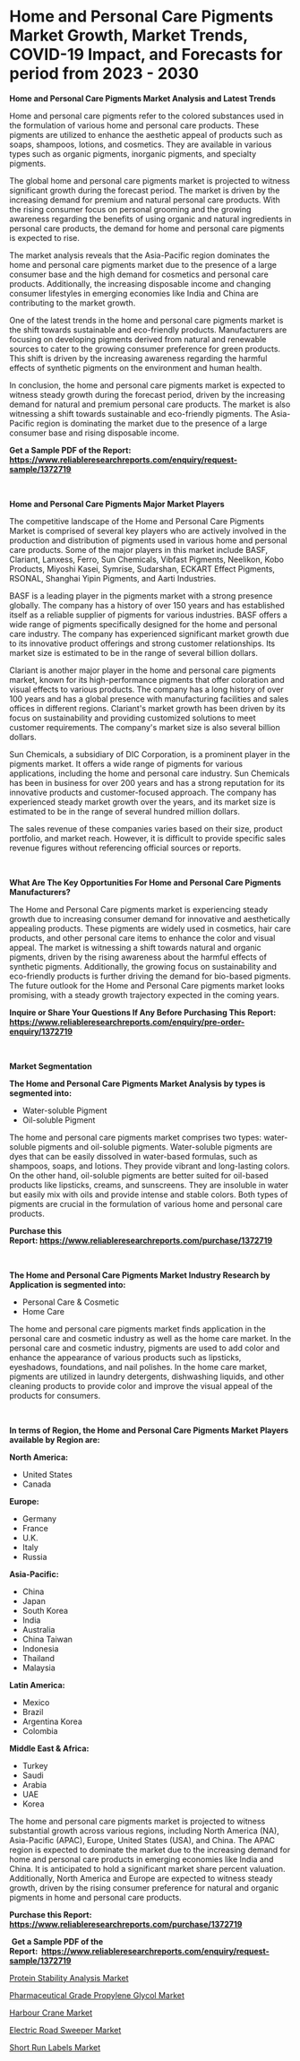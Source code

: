 <p><h1>Home and Personal Care Pigments Market Growth, Market Trends, COVID-19 Impact, and Forecasts for period from 2023 - 2030</h1></p><p><strong>Home and Personal Care Pigments Market Analysis and Latest Trends</strong></p>
<p><p>Home and personal care pigments refer to the colored substances used in the formulation of various home and personal care products. These pigments are utilized to enhance the aesthetic appeal of products such as soaps, shampoos, lotions, and cosmetics. They are available in various types such as organic pigments, inorganic pigments, and specialty pigments.</p><p>The global home and personal care pigments market is projected to witness significant growth during the forecast period. The market is driven by the increasing demand for premium and natural personal care products. With the rising consumer focus on personal grooming and the growing awareness regarding the benefits of using organic and natural ingredients in personal care products, the demand for home and personal care pigments is expected to rise.</p><p>The market analysis reveals that the Asia-Pacific region dominates the home and personal care pigments market due to the presence of a large consumer base and the high demand for cosmetics and personal care products. Additionally, the increasing disposable income and changing consumer lifestyles in emerging economies like India and China are contributing to the market growth.</p><p>One of the latest trends in the home and personal care pigments market is the shift towards sustainable and eco-friendly products. Manufacturers are focusing on developing pigments derived from natural and renewable sources to cater to the growing consumer preference for green products. This shift is driven by the increasing awareness regarding the harmful effects of synthetic pigments on the environment and human health.</p><p>In conclusion, the home and personal care pigments market is expected to witness steady growth during the forecast period, driven by the increasing demand for natural and premium personal care products. The market is also witnessing a shift towards sustainable and eco-friendly pigments. The Asia-Pacific region is dominating the market due to the presence of a large consumer base and rising disposable income.</p></p>
<p><strong>Get a Sample PDF of the Report:&nbsp; <a href="https://www.reliableresearchreports.com/enquiry/request-sample/1372719">https://www.reliableresearchreports.com/enquiry/request-sample/1372719</a></strong></p>
<p>&nbsp;</p>
<p><strong>Home and Personal Care Pigments Major Market Players</strong></p>
<p><p>The competitive landscape of the Home and Personal Care Pigments Market is comprised of several key players who are actively involved in the production and distribution of pigments used in various home and personal care products. Some of the major players in this market include BASF, Clariant, Lanxess, Ferro, Sun Chemicals, Vibfast Pigments, Neelikon, Kobo Products, Miyoshi Kasei, Symrise, Sudarshan, ECKART Effect Pigments, RSONAL, Shanghai Yipin Pigments, and Aarti Industries.</p><p>BASF is a leading player in the pigments market with a strong presence globally. The company has a history of over 150 years and has established itself as a reliable supplier of pigments for various industries. BASF offers a wide range of pigments specifically designed for the home and personal care industry. The company has experienced significant market growth due to its innovative product offerings and strong customer relationships. Its market size is estimated to be in the range of several billion dollars.</p><p>Clariant is another major player in the home and personal care pigments market, known for its high-performance pigments that offer coloration and visual effects to various products. The company has a long history of over 100 years and has a global presence with manufacturing facilities and sales offices in different regions. Clariant's market growth has been driven by its focus on sustainability and providing customized solutions to meet customer requirements. The company's market size is also several billion dollars.</p><p>Sun Chemicals, a subsidiary of DIC Corporation, is a prominent player in the pigments market. It offers a wide range of pigments for various applications, including the home and personal care industry. Sun Chemicals has been in business for over 200 years and has a strong reputation for its innovative products and customer-focused approach. The company has experienced steady market growth over the years, and its market size is estimated to be in the range of several hundred million dollars.</p><p>The sales revenue of these companies varies based on their size, product portfolio, and market reach. However, it is difficult to provide specific sales revenue figures without referencing official sources or reports.</p></p>
<p>&nbsp;</p>
<p><strong>What Are The Key Opportunities For Home and Personal Care Pigments Manufacturers?</strong></p>
<p><p>The Home and Personal Care pigments market is experiencing steady growth due to increasing consumer demand for innovative and aesthetically appealing products. These pigments are widely used in cosmetics, hair care products, and other personal care items to enhance the color and visual appeal. The market is witnessing a shift towards natural and organic pigments, driven by the rising awareness about the harmful effects of synthetic pigments. Additionally, the growing focus on sustainability and eco-friendly products is further driving the demand for bio-based pigments. The future outlook for the Home and Personal Care pigments market looks promising, with a steady growth trajectory expected in the coming years.</p></p>
<p><strong>Inquire or Share Your Questions If Any Before Purchasing This Report: <a href="https://www.reliableresearchreports.com/enquiry/pre-order-enquiry/1372719">https://www.reliableresearchreports.com/enquiry/pre-order-enquiry/1372719</a></strong></p>
<p>&nbsp;</p>
<p><strong>Market Segmentation</strong></p>
<p><strong>The Home and Personal Care Pigments Market Analysis by types is segmented into:</strong></p>
<p><ul><li>Water-soluble Pigment</li><li>Oil-soluble Pigment</li></ul></p>
<p><p>The home and personal care pigments market comprises two types: water-soluble pigments and oil-soluble pigments. Water-soluble pigments are dyes that can be easily dissolved in water-based formulas, such as shampoos, soaps, and lotions. They provide vibrant and long-lasting colors. On the other hand, oil-soluble pigments are better suited for oil-based products like lipsticks, creams, and sunscreens. They are insoluble in water but easily mix with oils and provide intense and stable colors. Both types of pigments are crucial in the formulation of various home and personal care products.</p></p>
<p><strong>Purchase this Report:&nbsp;<a href="https://www.reliableresearchreports.com/purchase/1372719">https://www.reliableresearchreports.com/purchase/1372719</a></strong></p>
<p>&nbsp;</p>
<p><strong>The Home and Personal Care Pigments Market Industry Research by Application is segmented into:</strong></p>
<p><ul><li>Personal Care & Cosmetic</li><li>Home Care</li></ul></p>
<p><p>The home and personal care pigments market finds application in the personal care and cosmetic industry as well as the home care market. In the personal care and cosmetic industry, pigments are used to add color and enhance the appearance of various products such as lipsticks, eyeshadows, foundations, and nail polishes. In the home care market, pigments are utilized in laundry detergents, dishwashing liquids, and other cleaning products to provide color and improve the visual appeal of the products for consumers.</p></p>
<p>&nbsp;</p>
<p><strong>In terms of Region, the Home and Personal Care Pigments Market Players available by Region are:</strong></p>
<p>
    <p> <strong> North America: </strong>
        <ul>
            <li>United States</li>
            <li>Canada</li>
        </ul>
        </p> 
    <p> <strong> Europe: </strong>
        <ul>
            <li>Germany</li>
            <li>France</li>
            <li>U.K.</li>
            <li>Italy</li>
            <li>Russia</li>
        </ul>
        </p> 
    <p> <strong> Asia-Pacific: </strong>
        <ul>
            <li>China</li>
            <li>Japan</li>
            <li>South Korea</li>
            <li>India</li>
            <li>Australia</li>
            <li>China Taiwan</li>
            <li>Indonesia</li>
            <li>Thailand</li>
            <li>Malaysia</li>
        </ul>
        </p> 
    <p> <strong> Latin America: </strong>
        <ul>
            <li>Mexico</li>
            <li>Brazil</li>
            <li>Argentina Korea</li>
            <li>Colombia</li>
        </ul>
        </p> 
    <p> <strong> Middle East & Africa: </strong>
        <ul>
            <li>Turkey</li>
            <li>Saudi</li>
            <li>Arabia</li>
            <li>UAE</li>
            <li>Korea</li>
        </ul>
    </p>
    </p>
<p><p>The home and personal care pigments market is projected to witness substantial growth across various regions, including North America (NA), Asia-Pacific (APAC), Europe, United States (USA), and China. The APAC region is expected to dominate the market due to the increasing demand for home and personal care products in emerging economies like India and China. It is anticipated to hold a significant market share percent valuation. Additionally, North America and Europe are expected to witness steady growth, driven by the rising consumer preference for natural and organic pigments in home and personal care products.</p></p>
<p><strong>Purchase this Report: <a href="https://www.reliableresearchreports.com/purchase/1372719">https://www.reliableresearchreports.com/purchase/1372719</a></strong></p>
<p>&nbsp;<strong>Get a Sample PDF of the Report:&nbsp;&nbsp;<a href="https://www.reliableresearchreports.com/enquiry/request-sample/1372719">https://www.reliableresearchreports.com/enquiry/request-sample/1372719</a></strong></p>
<p><strong></strong></p>
<p><p><a href="https://medium.com/@dorinaprifti56/protein-stability-analysis-market-size-cagr-trends-2024-2030-12f13e258763">Protein Stability Analysis Market</a></p><p><a href="https://github.com/gulaimolin/Market-Research-Report-List-1/blob/main/pharmaceutical-grade-propylene-glycol-market.md">Pharmaceutical Grade Propylene Glycol Market</a></p><p><a href="https://www.linkedin.com/pulse/harbour-crane-market-size-share-amp-trends-analysis-report-n3ahe/">Harbour Crane Market</a></p><p><a href="https://www.linkedin.com/pulse/decoding-electric-road-sweeper-market-deep-dive-latest-voete/">Electric Road Sweeper Market</a></p><p><a href="https://medium.com/@dritasmani2022/short-run-labels-market-size-cagr-trends-2024-2030-48a798b36ee6">Short Run Labels Market</a></p></p>